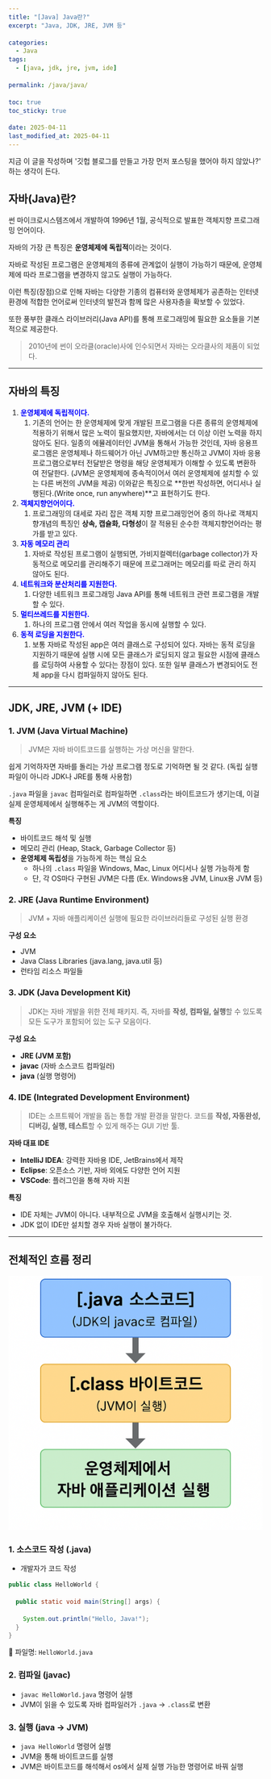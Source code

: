 ```yaml
---
title: "[Java] Java란?"
excerpt: "Java, JDK, JRE, JVM 등"

categories:
  - Java
tags:
  - [java, jdk, jre, jvm, ide]

permalink: /java/java/

toc: true
toc_sticky: true

date: 2025-04-11
last_modified_at: 2025-04-11
---
```


지금 이 글을 작성하며 '깃헙 블로그를 만들고 가장 먼저 포스팅을 했어야 하지 않았나?' 하는 생각이 든다.

## 자바(Java)란?

썬 마이크로시스템즈에서 개발하여 1996년 1월, 공식적으로 발표한 객체지향 프로그래밍 언어이다.

자바의 가장 큰 특징은 **운영체제에 독립적**이라는 것이다.

자바로 작성된 프로그램은 운영체제의 종류에 관계없이 실행이 가능하기 때문에, 운영체제에 따라 프로그램을 변경하지 않고도 실행이 가능하다.

이런 특징(장점)으로 인해 자바는 다양한 기종의 컴퓨터와 운영체제가 공존하는 인터넷 환경에 적합한 언어로써 인터넷의 발전과 함께 많은 사용자층을 확보할 수 있었다.

또한 풍부한 클래스 라이브러리(Java API)를 통해 프로그래밍에 필요한 요소들을 기본적으로 제공한다.

>2010년에 썬이 오라클(oracle)사에 인수되면서 자바는 오라클사의 제품이 되었다.

<hr>

## 자바의 특징

1. **<font color="blue">운영체제에 독립적이다.</font>**
   1. 기존의 언어는 한 운영체제에 맞게 개발된 프로그램을 다른 종류의 운영체제에 적용하기 위해서 많은 노력이 필요했지만, 자바에서는 더 이상 이런 노력을 하지 않아도 된다. 일종의 에뮬레이터인 JVM을 통해서 가능한 것인데, 자바 응용프로그램은 운영체제나 하드웨어가 아닌 JVM하고만 통신하고 JVM이 자바 응용프로그램으로부터 전달받은 명령을 해당 운영체제가 이해할 수 있도록 변환하여 전달한다. (JVM은 운영체제에 종속적이어서 여러 운영체제에 설치할 수 있는 다른 버전의 JVM을 제공) 이와같은 특징으로 **한번 작성하면, 어디서나 실행된다.(Write once, run anywhere)**고 표현하기도 한다.
2. **<font color="blue">객체지향언어이다.</font>**
   1. 프로그래밍의 대세로 자리 잡은 객체 지향 프로그래밍언어 중의 하나로 객체지향개념의 특징인 **상속, 캡슐화, 다형성**이 잘 적용된 순수한 객체지향언어라는 평가를 받고 있다.
3. **<font color="blue">자동 메모리 관리</font>**
   1. 자바로 작성된 프로그램이 실행되면, 가비지컬렉터(garbage collector)가 자동적으로 메모리를 관리해주기 때문에 프로그래머는 메모리를 따로 관리 하지 않아도 된다.
4. **<font color="blue">네트워크와 분산처리를 지원한다.</font>**
   1. 다양한 네트워크 프로그래밍 Java API를 통해 네트워크 관련 프로그램을 개발할 수 있다.
5. **<font color="blue">멀티쓰레드를 지원한다.</font>**
   1. 하나의 프로그램 안에서 여러 작업을 동시에 실행할 수 있다.
6. **<font color="blue">동적 로딩을 지원한다.</font>**
   1. 보통 자바로 작성된 app은 여러 클래스로 구성되어 있다. 자바는 동적 로딩을 지원하기 때문에 실행 시에 모든 클래스가 로딩되지 않고 필요한 시점에 클래스를 로딩하여 사용할 수 있다는 장점이 있다. 또한 일부 클래스가 변경되어도 전체 app을 다시 컴파일하지 않아도 된다.

<hr>

## JDK, JRE, JVM (+ IDE)

### 1. JVM (Java Virtual Machine)

>JVM은 자바 바이트코드를 실행하는 가상 머신을 말한다.

쉽게 기억하자면 자바를 돌리는 가상 프로그램 정도로 기억하면 될 것 같다. (독립 실행 파일이 아니라 JDK나 JRE를 통해 사용함)

`.java` 파일을 `javac` 컴파일러로 컴파일하면 `.class`라는 바이트코드가 생기는데, 이걸 실제 운영체제에서 실행해주는 게 JVM의 역할이다.

**특징**
- 바이트코드 해석 및 실행
- 메모리 관리 (Heap, Stack, Garbage Collector 등)
- **운영체제 독립성**을 가능하게 하는 핵심 요소
  - 하나의 `.class` 파일을 Windows, Mac, Linux 어디서나 실행 가능하게 함
  - 단, 각 OS마다 구현된 JVM은 다름 (Ex. Windows용 JVM, Linux용 JVM 등)

### 2. JRE (Java Runtime Environment)

>JVM + 자바 애플리케이션 실행에 필요한 라이브러리들로 구성된 실행 환경

**구성 요소**
- JVM
- Java Class Libraries (java.lang, java.util 등)
- 런타임 리소스 파일들

### 3. JDK (Java Development Kit)

>JDK는 자바 개발을 위한 전체 패키지. 즉, 자바를 **작성, 컴파일, 실행**할 수 있도록 모든 도구가 포함되어 있는 도구 모음이다.

**구성 요소**
- **JRE (JVM 포함)**  
- **javac** (자바 소스코드 컴파일러)
- **java** (실행 명령어)

### 4. IDE (Integrated Development Environment)

>IDE는 소프트웨어 개발을 돕는 통합 개발 환경을 말한다. 코드를 **작성, 자동완성, 디버깅, 실행, 테스트**할 수 있게 해주는 GUI 기반 툴.

**자바 대표 IDE**
- **IntelliJ IDEA**: 강력한 자바용 IDE, JetBrains에서 제작
- **Eclipse**: 오픈소스 기반, 자바 외에도 다양한 언어 지원
- **VSCode**: 플러그인을 통해 자바 지원

**특징**
- IDE 자체는 JVM이 아니다. 내부적으로 JVM을 호출해서 실행시키는 것.
- JDK 없이 IDE만 설치할 경우 자바 실행이 불가하다.

<hr>

## 전체적인 흐름 정리

![java흐름](/assets/images/posts_img/java/java.png)

### 1. 소스코드 작성 (.java)

- 개발자가 코드 작성 

```java
public class HelloWorld {

  public static void main(String[] args) {

    System.out.println("Hello, Java!");
  }
}
```

📁 파일명: `HelloWorld.java`

### 2. 컴파일 (javac)

- `javac HelloWorld.java` 명령어 실행
- JVM이 읽을 수 있도록 자바 컴파일러가 `.java` → `.class`로 변환

### 3. 실행 (java → JVM)

- `java HelloWorld` 명령어 실행  
- JVM을 통해 바이트코드를 실행
- JVM은 바이트코드를 해석해서 os에서 실제 실행 가능한 명령어로 바꿔 실행
